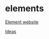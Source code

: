 # elements

[Element website](https://AynsleyLongridge.github.io/elements/home.html)

[Ideas](https://AynsleyLongridge.github.io/elements/index.html)

